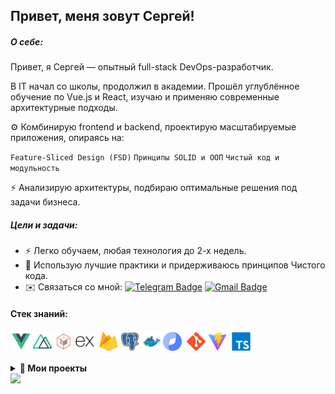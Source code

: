 
## Привет, меня зовут Сергей!

##### О себе:

Привет, я Сергей — опытный full-stack DevOps-разработчик.

В IT начал со школы, продолжил в академии. Прошёл углублённое обучение по Vue.js и React, изучаю и применяю современные архитектурные подходы.

⚙️ Комбинирую frontend и backend, проектирую масштабируемые приложения, опираясь на:

`Feature-Sliced Design (FSD)` `Принципы SOLID и ООП` `Чистый код и модульность`

⚡ Анализирую архитектуры, подбираю оптимальные решения под задачи бизнеса.

##### Цели и задачи:

- ⚡️ Легко обучаем, любая технология до 2-х недель.
- 🔎 Использую лучшие практики и придерживаюсь принципов Чистого кода.
- ✉️ Связаться со мной: [![Telegram Badge](https://img.shields.io/badge/-i5anin-blue?style=flat&logo=Telegram&logoColor=white)](https://t.me/i5anin) [![Gmail Badge](https://img.shields.io/badge/-Gmail-red?style=flat&logo=Gmail&logoColor=white)](mailto:isanin.pro@gmail.com)


#### **Стек знаний:**
<p>
  <img src='./public/ico/vue.svg' alt='Vue.js' width='30px' height='30px' style='margin: 2px;'><img src='./public/ico/nuxtjs.svg' alt='Nuxt.js' width='30px' height='30px' style='margin: 2px;'><img src='./public/ico/telegraf.svg' alt='telegraf.js' width='30px' height='30px' style='margin: 2px;'><img src='./public/ico/express.svg' alt='express.js' width='30px' height='30px' style='margin: 2px;'>
  <img src='./public/ico/logo-logomark.svg' alt='Firebase' width='30px' height='30px' style='margin: 2px;'><img src='./public/ico/postgresql.svg' alt='PostgreSQL' width='30px' height='30px' style='margin: 2px;'><img src='./public/ico/docker-original.svg' alt='Docker' width='30px' height='30px' style='margin: 2px;'><img src='./public/ico/yandex-cloud.svg' alt='Yandex Cloud' width='30px' height='30px' style='margin: 2px;'>
  <img src='./public/ico/git-original.svg' alt='Git' width='30px' height='30px' style='margin: 2px;'><img src='./public/ico/vitejs.svg' alt='Vite' width='30px' height='30px' style='margin: 2px;'>
  <img src='./public/ico/typescript-original.svg' alt='TypeScript' width='30px' height='30px' style='margin: 2px;'>
</p>



<details>
  <summary><strong>🧩 Мои проекты</strong></summary>

  <table>
    <tr>
            <td width='320px'>
                <a href='https://final-vue-crm.vercel.app/' title='Просмотр демо-версии CRM'>
                    <img src='./public/projects/crm.png' width='300px'>
                </a>
            </td> 
            <td>
                <h3><a href='https://gitlab.com/sergey.isanin/crm_final_vue' title='Открыть репозиторий'>CRM</a></h3>
                <p></p>
                <p>Vue 3</p>
            </td>
        </tr><tr>
            <td width='320px'>
                <a href='https://drag-and-drop-inventory.vercel.app/' title='Просмотр демо-версии Инвентарь'>
                    <img src='./public/projects/inventory.png' width='300px'>
                </a>
            </td> 
            <td>
                <h3><a href='https://github.com/i5anin/drag-and-drop-inventory' title='Открыть репозиторий'>Инвентарь</a></h3>
                <p>Инвентарь — Vue 3 SPA
Одностраничное приложение-инвентарь, реализованное на Vue 3 (Composition API).

Особенности:

• Drag & Drop перемещение предметов;
• Сохранение данных в localStorage (автономная работа без сервера);
• Плашка с описанием и удалением при клике на предмет;
• Полностью кастомный UI на SCSS, без UI-фреймворков;
• Структурированная архитектура: модульная разбивка, вынос логики, переиспользуемые компоненты.</p>
                <p>Vue 3</p>
            </td>
        </tr><tr>
            <td width='320px'>
                <a href='https://order-btc-vue3.vercel.app/' title='Просмотр демо-версии Биржевой стакан'>
                    <img src='./public/projects/orderbook.png' width='300px'>
                </a>
            </td> 
            <td>
                <h3><a href='https://github.com/i5anin/Order-Book-Vue3' title='Открыть репозиторий'>Биржевой стакан</a></h3>
                <p></p>
                <p>Vue 3 UI Element Plus</p>
            </td>
        </tr><tr>
            <td width='320px'>
                <a href='https://exam-vue.vercel.app' title='Просмотр демо-версии Магазин нижнего белья Moire'>
                    <img src='./public/projects/moire.png' width='300px'>
                </a>
            </td> 
            <td>
                <h3><a href='https://gitlab.com/sergey.isanin/exam_vue' title='Открыть репозиторий'>Магазин нижнего белья Moire</a></h3>
                <p>
Полноценная версия
Финальный проект Skillbox</p>
                <p>Vue 3</p>
            </td>
        </tr><tr>
            <td width='320px'>
                <a href='#' title='Просмотр демо-версии Coin банк BTC'>
                    <img src='./public/projects/coin.gif' width='300px'>
                </a>
            </td> 
            <td>
                <h3><a href='https://gitlab.com/sergey.isanin/final_javascript_pro' title='Открыть репозиторий'>Coin банк BTC</a></h3>
                <p>JavaScript
Перевод средств между счетами</p>
                <p>JavaScript</p>
            </td>
        </tr><tr>
            <td width='320px'>
                <a href='#' title='Просмотр демо-версии ToDoList'>
                    <img src='./public/projects/todo-list.png' width='300px'>
                </a>
            </td> 
            <td>
                <h3><a href='https://github.com/i5anin/first_todo-list' title='Открыть репозиторий'>ToDoList</a></h3>
                <p>Первый проект</p>
                <p>Vue 3, Firebase</p>
            </td>
        </tr><tr>
            <td width='320px'>
                <a href='https://my-gym-training.vercel.app/' title='Просмотр демо-версии gym-training'>
                    <img src='./public/projects/gym.png' width='300px'>
                </a>
            </td> 
            <td>
                <h3><a href='https://github.com/i5anin/vue-gym-training' title='Открыть репозиторий'>gym-training</a></h3>
                <p>my gym</p>
                <p>Vue 3 Vuetify</p>
            </td>
        </tr>
  </table>

</details>

<img src='https://wakatime.com/share/@PizZzA/45b438ae-a22d-4d27-a746-2bc9c9dc7b53.svg' width='655'>
